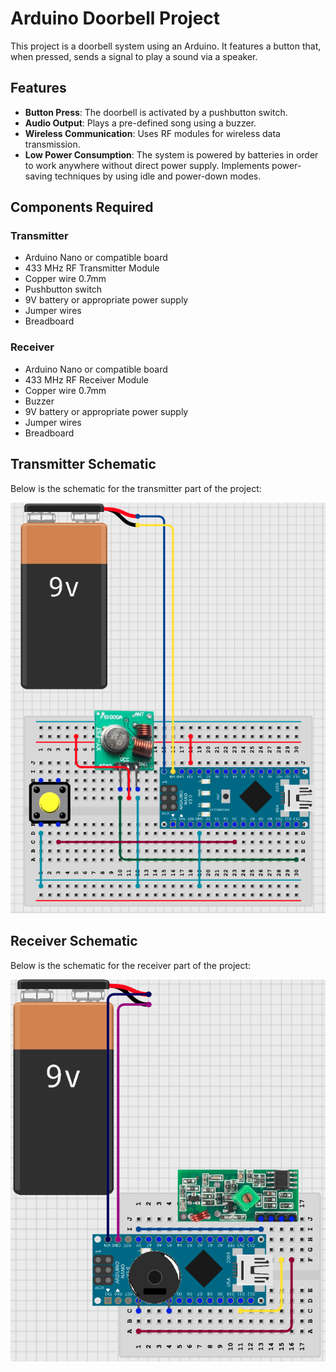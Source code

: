 <!DOCTYPE html>
<html lang="en">
<head>
    <meta charset="UTF-8">
    <meta name="viewport" content="width=device-width, initial-scale=1.0">
</head>
<body>

<h1>Arduino Doorbell Project</h1>

<p>This project is a doorbell system using an Arduino. It features a button that, when pressed, sends a signal to play a sound via a speaker.</p>

<h2>Features</h2>
<ul>
    <li><strong>Button Press</strong>: The doorbell is activated by a pushbutton switch.</li>
    <li><strong>Audio Output</strong>: Plays a pre-defined song using a buzzer.</li>
    <li><strong>Wireless Communication</strong>: Uses RF modules for wireless data transmission.</li>
    <li><strong>Low Power Consumption</strong>: The system is powered by batteries in order to work anywhere without direct power supply. Implements power-saving techniques by using idle and power-down modes.</li>
</ul>

<h2>Components Required</h2>

<h3>Transmitter</h3>
<ul>
    <li>Arduino Nano or compatible board</li>
    <li>433 MHz RF Transmitter Module</li>
    <li>Copper wire 0.7mm</li>
    <li>Pushbutton switch</li>
    <li>9V battery or appropriate power supply</li>
    <li>Jumper wires</li>
    <li>Breadboard</li>
</ul>

<h3>Receiver</h3>
<ul>
    <li>Arduino Nano or compatible board</li>
    <li>433 MHz RF Receiver Module</li>
    <li>Copper wire 0.7mm</li>
    <li>Buzzer</li>
    <li>9V battery or appropriate power supply</li>
    <li>Jumper wires</li>
    <li>Breadboard</li>
</ul>

<h2>Transmitter Schematic</h2>
<p>Below is the schematic for the transmitter part of the project:</p>
<img src="transmitter/transmitter_schematic.png" alt="Transmitter Schematic" width="600">

<h2>Receiver Schematic</h2>
<p>Below is the schematic for the receiver part of the project:</p>
<img src="receiver/receiver_schematic.png" alt="Receiver Schematic" width="600">

</body>
</html>
